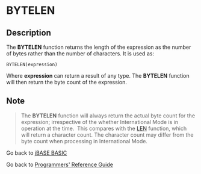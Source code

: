 # BYTELEN

<PageHeader />

## Description

The **BYTELEN** function returns the length of the expression as the number of bytes rather than the number of characters. It is used as:

```
BYTELEN(expression)
```

Where **expression** can return a result of any type. The **BYTELEN** function will then return the byte count of the expression.

## Note

> The **BYTELEN** function will always return the actual byte count for the expression; irrespective of the whether International Mode is in operation at the time.  This compares with the [LEN](./../len) function, which will return a character count. The character count may differ from the byte count when processing in International Mode.

Go back to [jBASE BASIC](./../README.md)

Go back to [Programmers' Reference Guide](./../../reference-guides/jbc/README.md)

<PageFooter />
